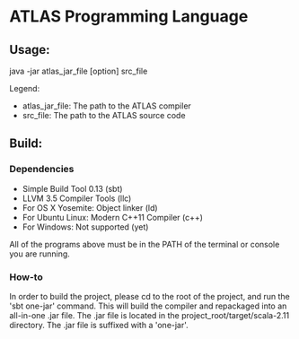 # ATLAS Programming Language

## Usage:

java -jar atlas_jar_file [option] src_file

Legend:
- atlas_jar_file: The path to the ATLAS compiler
- src_file: The path to the ATLAS source code

## Build:

### Dependencies

- Simple Build Tool 0.13 (sbt)
- LLVM 3.5 Compiler Tools (llc)
- For OS X Yosemite: Object linker (ld)
- For Ubuntu Linux: Modern C++11 Compiler (c++)
- For Windows: Not supported (yet)

All of the programs above must be in the PATH of the terminal or console you
are running.

### How-to

In order to build the project, please cd to the root of the project, and
run the 'sbt one-jar' command. This will build the compiler and
repackaged into an all-in-one .jar file. The .jar file is located in the
project_root/target/scala-2.11 directory. The .jar file is suffixed with a
'one-jar'.
